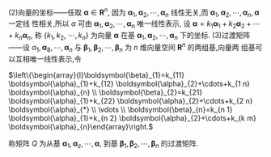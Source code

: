 (2)向量的坐标——任取 $\boldsymbol{\alpha} \in \mathbf{R}^{n}$, 因为 $\boldsymbol{\alpha}_{1}, \boldsymbol{\alpha}_{2}, \cdots, \boldsymbol{\alpha}_{n}$ 线性无关,而 $\boldsymbol{\alpha}_{1}, \boldsymbol{\alpha}_{2}, \cdots, \boldsymbol{\alpha}_{n}, \boldsymbol{\alpha}$ 一定线 性相关,所以 $\alpha$ 可由 $\boldsymbol{\alpha}_{1}, \boldsymbol{\alpha}_{2}, \cdots, \boldsymbol{\alpha}_{n}$ 唯一线性表示, 设 $\boldsymbol{\alpha}=k_{1} \boldsymbol{\alpha}_{1}+k_{2} \boldsymbol{\alpha}_{2}+\cdots+k_{n} \boldsymbol{\alpha}_{n}$, 称 $\left\{k_{1}, k_{2}\right.$, $\left.\cdots, k_{n}\right\}$ 为向量 $\boldsymbol{\alpha}$ 在基 $\boldsymbol{\alpha}_{1}, \boldsymbol{\alpha}_{2}, \cdots, \boldsymbol{\alpha}_{n}$ 下的坐标.
(3)过渡矩阵——设 $\alpha_{1}, \boldsymbol{\alpha}_{8}, \cdots, \boldsymbol{\alpha}_{n}$ 与 $\boldsymbol{\beta}_{1}, \boldsymbol{\beta}_{2}, \cdots, \boldsymbol{\beta}_{n}$ 为 $n$ 维向量空间 $\mathbf{R}^{n}$ 的两组基,向量两 组基可以互相唯一线性表示,令

$\left\{\begin{array}{l}\boldsymbol{\beta}_{1}=k_{11} \boldsymbol{\alpha}_{1}+k_{12} \boldsymbol{\alpha}_{2}+\cdots+k_{1 n} \boldsymbol{\alpha}_{n} \\ \boldsymbol{\beta}_{2}=k_{21} \boldsymbol{\alpha}_{1}+k_{22} \boldsymbol{\alpha}_{2}+\cdots+k_{2 n} \boldsymbol{\alpha}_{*} \\ \vdots \\ \boldsymbol{\beta}_{n}=k_{n 1} \boldsymbol{\alpha}_{1}+k_{n 2} \boldsymbol{\alpha}_{2}+\cdots+k_{k m} \boldsymbol{\alpha}_{n}\end{array}\right.$

称矩阵 $Q$ 为从基 $\boldsymbol{\alpha}_{1}, \boldsymbol{\alpha}_{z}, \cdots, \boldsymbol{\alpha}$, 到基 $\boldsymbol{\beta}_{1}, \boldsymbol{\beta}_{2}, \cdots, \boldsymbol{\beta}_{n}$ 的过渡矩阵.